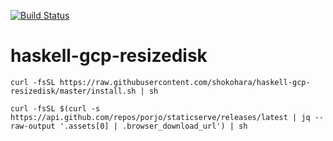 [![Build Status](https://travis-ci.org/shokohara/haskell-gcp-resizedisk.svg?branch=master)](https://travis-ci.org/shokohara/haskell-gcp-resizedisk)

# haskell-gcp-resizedisk

`curl -fsSL https://raw.githubusercontent.com/shokohara/haskell-gcp-resizedisk/master/install.sh | sh`

`curl -fsSL $(curl -s https://api.github.com/repos/porjo/staticserve/releases/latest | jq --raw-output '.assets[0] | .browser_download_url') | sh`

